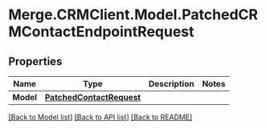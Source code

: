 # Merge.CRMClient.Model.PatchedCRMContactEndpointRequest

## Properties

Name | Type | Description | Notes
------------ | ------------- | ------------- | -------------
**Model** | [**PatchedContactRequest**](PatchedContactRequest.md) |  | 

[[Back to Model list]](../README.md#documentation-for-models) [[Back to API list]](../README.md#documentation-for-api-endpoints) [[Back to README]](../README.md)

